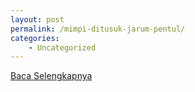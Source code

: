 ```yaml
---
layout: post
permalink: /mimpi-ditusuk-jarum-pentul/
categories:
    - Uncategorized
---
```


[Baca Selengkapnya](/07)
